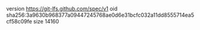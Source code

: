 version https://git-lfs.github.com/spec/v1
oid sha256:3a9630b968377a09447245768ae0d6e31bcfc032a11dd8555714ea5cf58c09fe
size 14160

